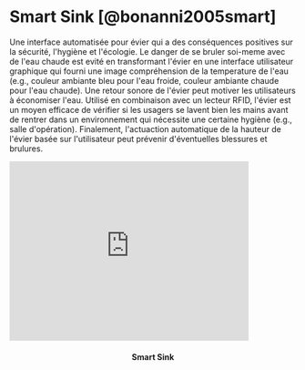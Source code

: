 # Smart Sink [@bonanni2005smart]

Une interface automatisée pour évier qui a des conséquences positives sur la sécurité, l'hygiène et l'écologie. Le danger de se bruler soi-meme avec de l'eau chaude est evité en transformant l'évier en une interface utilisateur graphique qui fourni une image compréhension de la temperature de l'eau (e.g., couleur ambiante bleu pour l'eau froide, couleur ambiante chaude pour l'eau chaude). Une retour sonore de l'évier peut motiver les utilisateurs à économiser l'eau. Utilisé en combinaison avec un lecteur RFID, l'évier est un moyen efficace de vérifier si les usagers se lavent bien les mains avant de rentrer dans un environnement qui nécessite une certaine hygiène (e.g., salle d'opération). Finalement, l'actuaction automatique de la hauteur de l'évier basée sur l'utilisateur peut prévenir d'éventuelles blessures et brulures.

<iframe width="420" height="315" src="https://www.youtube.com/embed/ynGXOmSarbU" frameborder="0" allowfullscreen></iframe>
<h4 style="text-align:center">Smart Sink</h4>